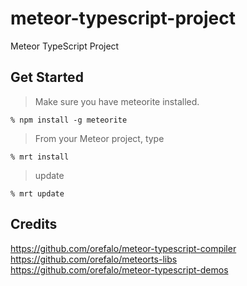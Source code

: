 meteor-typescript-project
=========================

Meteor TypeScript Project

## Get Started

> Make sure you have meteorite installed.

```
% npm install -g meteorite
```

> From your Meteor project, type

```
% mrt install
```

> update

```
% mrt update
```

## Credits

https://github.com/orefalo/meteor-typescript-compiler<br>
https://github.com/orefalo/meteorts-libs<br>
https://github.com/orefalo/meteor-typescript-demos
